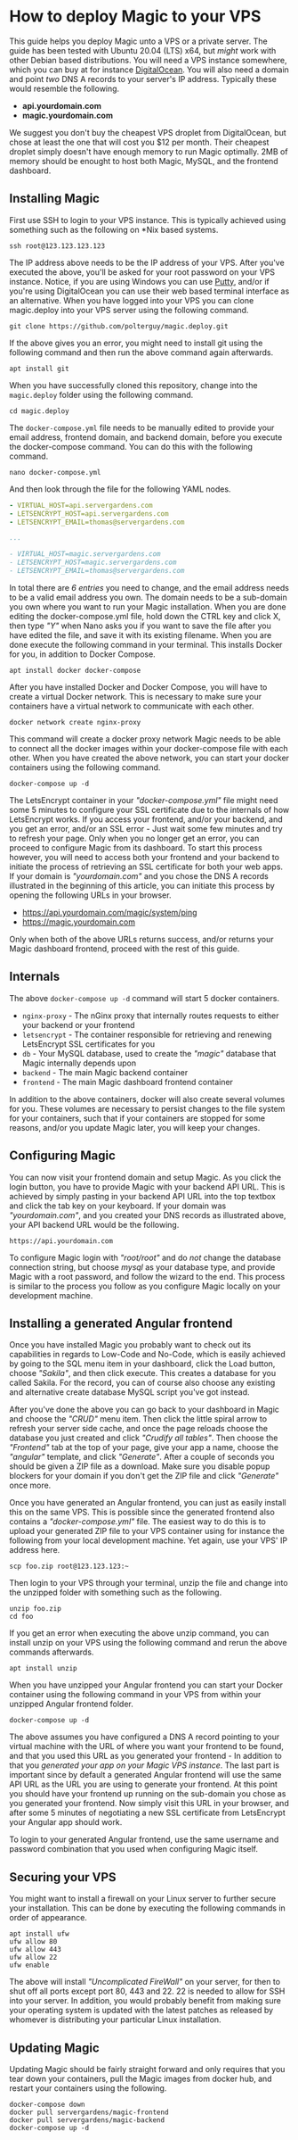 
# How to deploy Magic to your VPS

This guide helps you deploy Magic unto a VPS or a private server. The guide has been tested with
Ubuntu 20.04 (LTS) x64, but _might_ work with other Debian based distributions. You will need a
VPS instance somewhere, which you can buy at for instance [DigitalOcean](https://www.digitalocean.com/).
You will also need a domain and point _two_ DNS A records to your server's IP address. Typically
these would resemble the following.

* __api.yourdomain.com__
* __magic.yourdomain.com__

We suggest you don't buy the cheapest VPS droplet from DigitalOcean, but chose at least the one
that will cost you $12 per month. Their cheapest droplet simply doesn't have enough memory to
run Magic optimally. 2MB of memory should be enought to host both Magic, MySQL, and the frontend
dashboard.

## Installing Magic

First use SSH to login to your VPS instance. This is typically achieved using something such as the following
on *Nix based systems.

```
ssh root@123.123.123.123
```

The IP address above needs to be the IP address of your VPS. After you've executed the above, you'll be
asked for your root password on your VPS instance. Notice, if you are using Windows you can use
[Putty](https://www.chiark.greenend.org.uk/~sgtatham/putty/), and/or
if you're using DigitalOcean you can use their web based terminal interface as an alternative. When you have
logged into your VPS you can clone magic.deploy into your VPS server using the following command.

```
git clone https://github.com/polterguy/magic.deploy.git
```

If the above gives you an error, you might need to install git using the following
command and then run the above command again afterwards.

```
apt install git
```

When you have successfully cloned this repository, change into the `magic.deploy` folder
using the following command.

```
cd magic.deploy
```

The `docker-compose.yml` file needs to be manually edited to provide your
email address, frontend domain, and backend domain, before you execute the docker-compose command.
You can do this with the following command.

```
nano docker-compose.yml
```

And then look through the file for the following YAML nodes.

```yaml
- VIRTUAL_HOST=api.servergardens.com
- LETSENCRYPT_HOST=api.servergardens.com
- LETSENCRYPT_EMAIL=thomas@servergardens.com

...

- VIRTUAL_HOST=magic.servergardens.com
- LETSENCRYPT_HOST=magic.servergardens.com
- LETSENCRYPT_EMAIL=thomas@servergardens.com
```

In total there are _6 entries_ you need to change, and the email address needs to be a valid email
address you own. The domain needs to be a sub-domain you own where you want to run your Magic
installation. When you are done editing the docker-compose.yml file, hold down the CTRL key and
click X, then type _"Y"_ when Nano asks you if you want to save the file after you have edited the
file, and save it with its existing filename. When you are done execute the following command in
your terminal. This installs Docker for you, in addition to Docker Compose.

```
apt install docker docker-compose
```

After you have installed Docker and Docker Compose, you will have to create a virtual Docker network.
This is necessary to make sure your containers have a virtual network to communicate with each other.

```
docker network create nginx-proxy
```

This command will create a docker proxy network Magic needs to be able to connect
all the docker images within your docker-compose file with each other. When you have created the
above network, you can start your docker containers using the following command.

```
docker-compose up -d
```

The LetsEncrypt container in your _"docker-compose.yml"_ file might need some 5
minutes to configure your SSL certificate due to the internals of how LetsEncrypt works. If you
access your frontend, and/or your backend, and you get an error, and/or an SSL error - Just wait
some few minutes and try to refresh your page. Only when you no longer get an error, you can
proceed to configure Magic from its dashboard. To start this process however, you will need
to access both your frontend and your backend to initiate the process of retrieving an SSL
certificate for both your web apps. If your domain is _"yourdomain.com"_ and you chose the DNS
A records illustrated in the beginning of this article, you can initiate this process by
opening the following URLs in your browser.

* https://api.yourdomain.com/magic/system/ping
* https://magic.yourdomain.com

Only when both of the above URLs returns success, and/or returns your Magic dashboard frontend, proceed
with the rest of this guide.

## Internals

The above `docker-compose up -d` command will start 5 docker containers.

* `nginx-proxy` - The nGinx proxy that internally routes requests to either your backend or your frontend
* `letsencrypt` - The container responsible for retrieving and renewing LetsEncrypt SSL certificates for you
* `db` - Your MySQL database, used to create the _"magic"_ database that Magic internally depends upon
* `backend` - The main Magic backend container
* `frontend` - The main Magic dashboard frontend container

In addition to the above containers, docker will also create several volumes for you. These volumes
are necessary to persist changes to the file system for your containers, such that if your containers
are stopped for some reasons, and/or you update Magic later, you will keep your changes.

## Configuring Magic

You can now visit your frontend domain and setup Magic. As you click the login button, you have to
provide Magic with your backend API URL. This is achieved by simply pasting in your backend API URL
into the top textbox and click the tab key on your keyboard. If your domain was _"yourdomain.com"_, and
you created your DNS records as illustrated above, your API backend URL would be the following.

```
https://api.yourdomain.com
```

To configure Magic login with _"root/root"_ and do _not_ change the database connection string, but
choose _mysql_ as your database type, and provide Magic with a root password, and follow the wizard
to the end. This process is similar to the process you follow as you configure Magic locally on your
development machine.

## Installing a generated Angular frontend

Once you have installed Magic you probably want to check out its capabilities in regards to Low-Code
and No-Code, which is easily achieved by going to the SQL menu item in your dashboard, click the Load
button, choose _"Sakila"_, and then click execute. This creates a database for you called Sakila.
For the record, you can of course also choose any existing and alternative create database MySQL
script you've got instead.

After you've done the above you can go back to your dashboard in Magic and choose the _"CRUD"_
menu item. Then click the little spiral arrow to refresh your server side cache, and once the page
reloads choose the database you just created and click _"Crudify all tables"_. Then choose the _"Frontend"_
tab at the top of your page, give your app a name, choose the _"angular"_ template, and click _"Generate"_.
After a couple of seconds you should be given a ZIP file as a download. Make sure you disable popup blockers
for your domain if you don't get the ZIP file and click _"Generate"_ once more.

Once you have generated an Angular frontend, you can just as easily install this on the same VPS. This
is possible since the generated frontend also contains a _"docker-compose.yml"_ file. The easiest way
to do this is to upload your generated ZIP file to your VPS container using for instance the following
from your local development machine. Yet again, use your VPS' IP address here.

```
scp foo.zip root@123.123.123:~
```

Then login to your VPS through your terminal, unzip the file and change into the unzipped folder with
something such as the following.

```
unzip foo.zip
cd foo
```

If you get an error when executing the above unzip command, you can install unzip on your VPS using the
following command and rerun the above commands afterwards.

```
apt install unzip
```

When you have unzipped your Angular frontend you can start your Docker container using the following
command in your VPS from within your unzipped Angular frontend folder.

```
docker-compose up -d
```

The above assumes you have configured a DNS A record pointing to your virtual machine with
the URL of where you want your frontend to be found, and that you used this URL as you generated
your frontend - In addition to that you _generated your app on your Magic VPS instance_. The last part
is important since by default a generated Angular frontend will use the same API URL as the URL
you are using to generate your frontend. At this point you should have your frontend up running on
the sub-domain you chose as you generated your frontend. Now simply visit this URL in your browser,
and after some 5 minutes of negotiating a new SSL certificate from LetsEncrypt your Angular app
should work.

To login to your generated Angular frontend, use the same username and password
combination that you used when configuring Magic itself.

## Securing your VPS

You might want to install a firewall on your Linux server to further secure your installation. This can be done
by executing the following commands in order of appearance.

```
apt install ufw
ufw allow 80
ufw allow 443
ufw allow 22
ufw enable
```

The above will install _"Uncomplicated FireWall"_ on your server, for then to shut off all ports except
port 80, 443 and 22. 22 is needed to allow for SSH into your server. In addition, you would probably benefit
from making sure your operating system is updated with the latest patches as released by whomever is
distributing your particular Linux installation.

## Updating Magic

Updating Magic should be fairly straight forward and only requires that you tear down your containers,
pull the Magic images from docker hub, and restart your containers using the following.

```
docker-compose down
docker pull servergardens/magic-frontend
docker pull servergardens/magic-backend
docker-compose up -d
```
